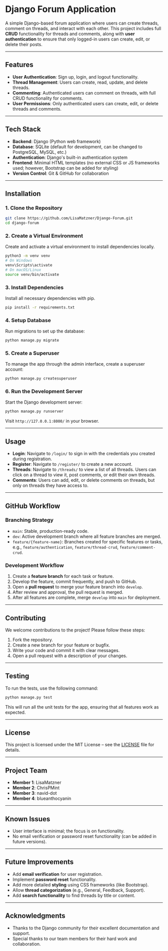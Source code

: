 # **Django Forum Application**

A simple Django-based forum application where users can create threads, comment on threads, and interact with each other. This project includes full **CRUD** functionality for threads and comments, along with **user authentication** to ensure that only logged-in users can create, edit, or delete their posts.

---

## **Features**
- **User Authentication**: Sign up, login, and logout functionality.
- **Thread Management**: Users can create, read, update, and delete threads.
- **Commenting**: Authenticated users can comment on threads, with full CRUD functionality for comments.
- **User Permissions**: Only authenticated users can create, edit, or delete threads and comments.

---

## **Tech Stack**
- **Backend**: Django (Python web framework)
- **Database**: SQLite (default for development, can be changed to PostgreSQL, MySQL, etc.)
- **Authentication**: Django's built-in authentication system
- **Frontend**: Minimal HTML templates (no external CSS or JS frameworks used; however, Bootstrap can be added for styling)
- **Version Control**: Git & GitHub for collaboration

---

## **Installation**

### 1. **Clone the Repository**
```bash
git clone https://github.com/LisaMatzner/Django-Forum.git
cd django-forum
```

### 2. **Create a Virtual Environment**  
Create and activate a virtual environment to install dependencies locally.
```bash
python3 -m venv venv
# On Windows
venv\Scripts\activate
# On macOS/Linux
source venv/bin/activate
```

### 3. **Install Dependencies**
Install all necessary dependencies with pip.
```bash
pip install -r requirements.txt
```

### 4. **Setup Database**
Run migrations to set up the database:
```bash
python manage.py migrate
```

### 5. **Create a Superuser**
To manage the app through the admin interface, create a superuser account:
```bash
python manage.py createsuperuser
```

### 6. **Run the Development Server**
Start the Django development server:
```bash
python manage.py runserver
```
Visit `http://127.0.0.1:8000/` in your browser.

---

## **Usage**
- **Login**: Navigate to `/login/` to sign in with the credentials you created during registration.
- **Register**: Navigate to `/register/` to create a new account.
- **Threads**: Navigate to `/threads/` to view a list of all threads. Users can click on a thread to view it, post comments, or edit their own threads.
- **Comments**: Users can add, edit, or delete comments on threads, but only on threads they have access to.

---

## **GitHub Workflow**

### **Branching Strategy**
- `main`: Stable, production-ready code.
- `dev`: Active development branch where all feature branches are merged.
- `feature/{feature-name}`: Branches created for specific features or tasks, e.g., `feature/authentication`, `feature/thread-crud`, `feature/comment-crud`.

### **Development Workflow**
1. Create a **feature branch** for each task or feature.
2. Develop the feature, commit frequently, and push to GitHub.
3. Open a **pull request** to merge your feature branch into `develop`.
4. After review and approval, the pull request is merged.
5. After all features are complete, merge `develop` into `main` for deployment.

---

## **Contributing**
We welcome contributions to the project! Please follow these steps:
1. Fork the repository.
2. Create a new branch for your feature or bugfix.
3. Write your code and commit it with clear messages.
4. Open a pull request with a description of your changes.

---

## **Testing**
To run the tests, use the following command:
```bash
python manage.py test
```
This will run all the unit tests for the app, ensuring that all features work as expected.

---

## **License**
This project is licensed under the MIT License – see the [LICENSE](LICENSE) file for details.

---

## **Project Team**
- **Member 1**: LisaMatzner
- **Member 2**: ChrisPMint
- **Member 3**: navid-dot
- **Member 4**: blueanthocyanin

---

## **Known Issues**
- User interface is minimal; the focus is on functionality.
- No email verification or password reset functionality (can be added in future versions).

---

## **Future Improvements**
- Add **email verification** for user registration.
- Implement **password reset** functionality.
- Add more detailed **styling** using CSS frameworks (like Bootstrap).
- Allow **thread categorization** (e.g., General, Feedback, Support).
- Add **search functionality** to find threads by title or content.

---

## **Acknowledgments**
- Thanks to the Django community for their excellent documentation and support.
- Special thanks to our team members for their hard work and collaboration.
